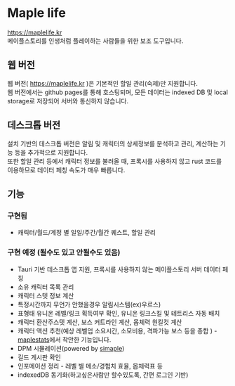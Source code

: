 # Maple life
https://maplelife.kr  
메이플스토리를 인생처럼 플레이하는 사람들을 위한 보조 도구입니다.  

## 웹 버전
웹 버전( https://maplelife.kr )은 기본적인 할일 관리(숙제)만 지원합니다.  
웹 버전에서는 github pages를 통해 호스팅되며, 모든 데이터는 indexed DB 및 local storage로 저장되어 서버와 통신하지 않습니다.

## 데스크톱 버전
설치 기반의 데스크톱 버전은 알림 및 캐릭터의 상세정보를 분석하고 관리, 계산하는 기능 등을 추가적으로 지원합니다.  
또한 할일 관리 등에서 캐릭터 정보를 불러올 때, 프록시를 사용하지 않고 rust 코드를 이용하므로 데이터 페칭 속도가 매우 빠릅니다.


## 기능
### 구현됨
- 캐릭터/월드/계정 별 일일/주간/월간 퀘스트, 할일 관리


### 구현 예정 (될수도 있고 안될수도 있음)
- Tauri 기반 데스크톱 앱 지원, 프록시를 사용하지 않는 메이플스토리 서버 데이터 페칭
- 소유 캐릭터 목록 관리
- 캐릭터 스텟 정보 계산
- 특정시간까지 무언가 안했을경우 알림시스템(ex)우르스)
- 표형태 유니온 레벨/링크 획득여부 확인, 유니온 링크스킬 및 테트리스 자동 배치
- 캐릭터 환산주스텟 계산, 보스 커트라인 계산, 몹체력 원킬컷 계산
- 캐릭터 액션 추천(예상 레벨업 소요시간, 소모비용, 격파가능 보스 등을 종합 ) - [maplestats](https://maplestats.com/home)에서 착안한 기능입니다.
- DPM 시뮬레이션(powered by [simaple](https://github.com/simaple-team/simaple))
- 길드 게시판 확인
- 인포메이션 정리 - 레벨 별 메소/경험치 효율, 몹체력표 등
- indexedDB 동기화(하고싶은사람만 할수있도록, 간편 로그인 기반)


